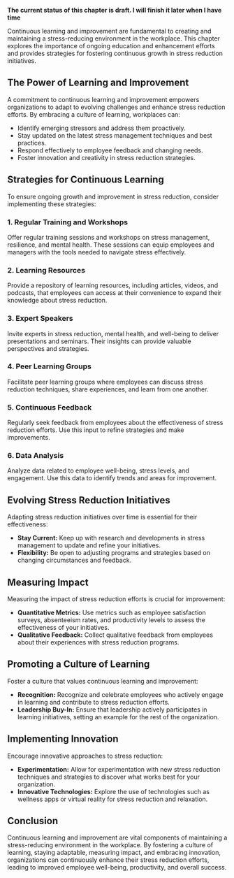 **The current status of this chapter is draft. I will finish it later when I have time**

Continuous learning and improvement are fundamental to creating and maintaining a stress-reducing environment in the workplace. This chapter explores the importance of ongoing education and enhancement efforts and provides strategies for fostering continuous growth in stress reduction initiatives.

**The Power of Learning and Improvement**
-----------------------------------------

A commitment to continuous learning and improvement empowers organizations to adapt to evolving challenges and enhance stress reduction efforts. By embracing a culture of learning, workplaces can:

* Identify emerging stressors and address them proactively.
* Stay updated on the latest stress management techniques and best practices.
* Respond effectively to employee feedback and changing needs.
* Foster innovation and creativity in stress reduction strategies.

**Strategies for Continuous Learning**
--------------------------------------

To ensure ongoing growth and improvement in stress reduction, consider implementing these strategies:

### **1. Regular Training and Workshops**

Offer regular training sessions and workshops on stress management, resilience, and mental health. These sessions can equip employees and managers with the tools needed to navigate stress effectively.

### **2. Learning Resources**

Provide a repository of learning resources, including articles, videos, and podcasts, that employees can access at their convenience to expand their knowledge about stress reduction.

### **3. Expert Speakers**

Invite experts in stress reduction, mental health, and well-being to deliver presentations and seminars. Their insights can provide valuable perspectives and strategies.

### **4. Peer Learning Groups**

Facilitate peer learning groups where employees can discuss stress reduction techniques, share experiences, and learn from one another.

### **5. Continuous Feedback**

Regularly seek feedback from employees about the effectiveness of stress reduction efforts. Use this input to refine strategies and make improvements.

### **6. Data Analysis**

Analyze data related to employee well-being, stress levels, and engagement. Use this data to identify trends and areas for improvement.

**Evolving Stress Reduction Initiatives**
-----------------------------------------

Adapting stress reduction initiatives over time is essential for their effectiveness:

* **Stay Current:** Keep up with research and developments in stress management to update and refine your initiatives.
* **Flexibility:** Be open to adjusting programs and strategies based on changing circumstances and feedback.

**Measuring Impact**
--------------------

Measuring the impact of stress reduction efforts is crucial for improvement:

* **Quantitative Metrics:** Use metrics such as employee satisfaction surveys, absenteeism rates, and productivity levels to assess the effectiveness of your initiatives.
* **Qualitative Feedback:** Collect qualitative feedback from employees about their experiences with stress reduction programs.

**Promoting a Culture of Learning**
-----------------------------------

Foster a culture that values continuous learning and improvement:

* **Recognition:** Recognize and celebrate employees who actively engage in learning and contribute to stress reduction efforts.
* **Leadership Buy-In:** Ensure that leadership actively participates in learning initiatives, setting an example for the rest of the organization.

**Implementing Innovation**
---------------------------

Encourage innovative approaches to stress reduction:

* **Experimentation:** Allow for experimentation with new stress reduction techniques and strategies to discover what works best for your organization.
* **Innovative Technologies:** Explore the use of technologies such as wellness apps or virtual reality for stress reduction and relaxation.

**Conclusion**
--------------

Continuous learning and improvement are vital components of maintaining a stress-reducing environment in the workplace. By fostering a culture of learning, staying adaptable, measuring impact, and embracing innovation, organizations can continuously enhance their stress reduction efforts, leading to improved employee well-being, productivity, and overall success.
